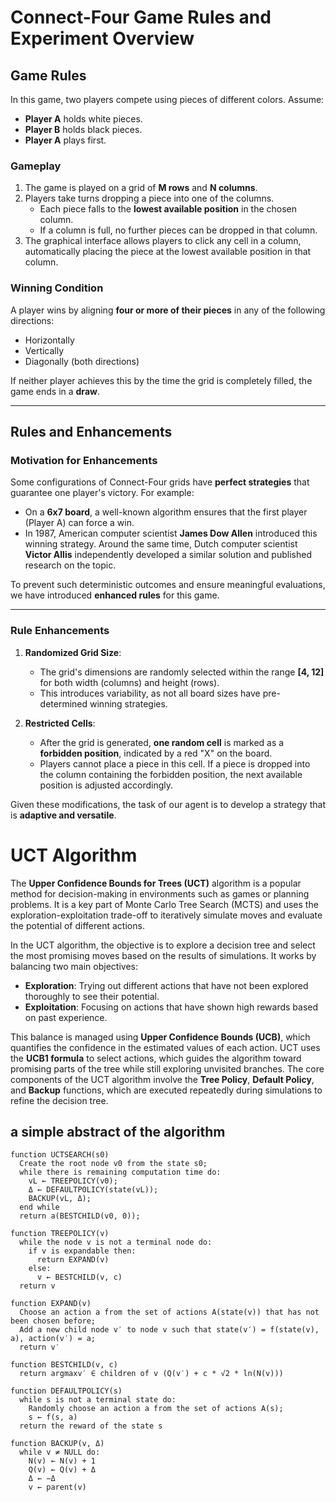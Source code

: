 # Connect-Four Game Rules and Experiment Overview

## Game Rules

In this game, two players compete using pieces of different colors. Assume:

- **Player A** holds white pieces.
- **Player B** holds black pieces.
- **Player A** plays first.

### Gameplay

1. The game is played on a grid of **M rows** and **N columns**.
2. Players take turns dropping a piece into one of the columns.
   - Each piece falls to the **lowest available position** in the chosen column.
   - If a column is full, no further pieces can be dropped in that column.
3. The graphical interface allows players to click any cell in a column, automatically placing the piece at the lowest available position in that column.

### Winning Condition

A player wins by aligning **four or more of their pieces** in any of the following directions:
- Horizontally
- Vertically
- Diagonally (both directions)

If neither player achieves this by the time the grid is completely filled, the game ends in a **draw**.

---

## Rules and Enhancements

### Motivation for Enhancements

Some configurations of Connect-Four grids have **perfect strategies** that guarantee one player's victory. For example:

- On a **6x7 board**, a well-known algorithm ensures that the first player (Player A) can force a win.
- In 1987, American computer scientist **James Dow Allen** introduced this winning strategy. Around the same time, Dutch computer scientist **Victor Allis** independently developed a similar solution and published research on the topic.

To prevent such deterministic outcomes and ensure meaningful evaluations, we have introduced **enhanced rules** for this game.

---

### Rule Enhancements

1. **Randomized Grid Size**:
   - The grid's dimensions are randomly selected within the range **[4, 12]** for both width (columns) and height (rows).
   - This introduces variability, as not all board sizes have pre-determined winning strategies.

2. **Restricted Cells**:
   - After the grid is generated, **one random cell** is marked as a **forbidden position**, indicated by a red "X" on the board.
   - Players cannot place a piece in this cell. If a piece is dropped into the column containing the forbidden position, the next available position is adjusted accordingly.

Given these modifications, the task of our agent is to develop a strategy that is **adaptive and versatile**.


# UCT Algorithm
The **Upper Confidence Bounds for Trees (UCT)** algorithm is a popular method for decision-making in environments such as games or planning problems. It is a key part of Monte Carlo Tree Search (MCTS) and uses the exploration-exploitation trade-off to iteratively simulate moves and evaluate the potential of different actions.

In the UCT algorithm, the objective is to explore a decision tree and select the most promising moves based on the results of simulations. It works by balancing two main objectives:
- **Exploration**: Trying out different actions that have not been explored thoroughly to see their potential.
- **Exploitation**: Focusing on actions that have shown high rewards based on past experience.

This balance is managed using **Upper Confidence Bounds (UCB)**, which quantifies the confidence in the estimated values of each action. UCT uses the **UCB1 formula** to select actions, which guides the algorithm toward promising parts of the tree while still exploring unvisited branches. The core components of the UCT algorithm involve the **Tree Policy**, **Default Policy**, and **Backup** functions, which are executed repeatedly during simulations to refine the decision tree.

## a simple abstract of the algorithm 
```text
function UCTSEARCH(s0)
  Create the root node v0 from the state s0;
  while there is remaining computation time do:
    vL ← TREEPOLICY(v0);
    Δ ← DEFAULTPOLICY(state(vL));
    BACKUP(vL, Δ);
  end while
  return a(BESTCHILD(v0, 0));

function TREEPOLICY(v)
  while the node v is not a terminal node do:
    if v is expandable then:
      return EXPAND(v)
    else:
      v ← BESTCHILD(v, c)
  return v

function EXPAND(v)
  Choose an action a from the set of actions A(state(v)) that has not been chosen before;
  Add a new child node v′ to node v such that state(v′) = f(state(v), a), action(v′) = a;
  return v′

function BESTCHILD(v, c)
  return argmaxv′ ∈ children of v (Q(v′) + c * √2 * ln(N(v)))

function DEFAULTPOLICY(s)
  while s is not a terminal state do:
    Randomly choose an action a from the set of actions A(s);
    s ← f(s, a)
  return the reward of the state s

function BACKUP(v, Δ)
  while v ≠ NULL do:
    N(v) ← N(v) + 1
    Q(v) ← Q(v) + Δ
    Δ ← −Δ
    v ← parent(v)
```
